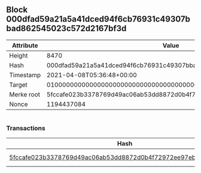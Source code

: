 ## Block 000dfad59a21a5a41dced94f6cb76931c49307bbad862545023c572d2167bf3d

Attribute | Value
--- | ---
Height | 8470
Hash | 000dfad59a21a5a41dced94f6cb76931c49307bbad862545023c572d2167bf3d
Timestamp | 2021-04-08T05:36:48+00:00
Target | 0100000000000000000000000000000000000000000000000000000000000000
Merke root | 5fccafe023b3378769d49ac06ab53dd8872d0b4f72972ee97eb1f4aff4816406
Nonce | 1194437084

```

```

### Transactions

Hash | Amount
--- | ---
[5fccafe023b3378769d49ac06ab53dd8872d0b4f72972ee97eb1f4aff4816406](5fccafe023b3378769d49ac06ab53dd8872d0b4f72972ee97eb1f4aff4816406.md) | 10.00000000 SKEPTI 
